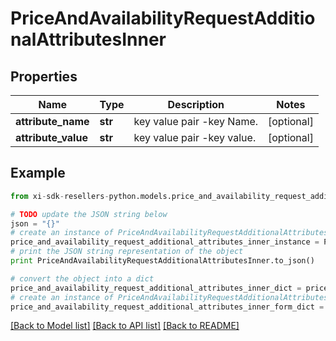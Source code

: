 # PriceAndAvailabilityRequestAdditionalAttributesInner


## Properties

Name | Type | Description | Notes
------------ | ------------- | ------------- | -------------
**attribute_name** | **str** | key value pair -key Name. | [optional] 
**attribute_value** | **str** | key value pair -key value. | [optional] 

## Example

```python
from xi-sdk-resellers-python.models.price_and_availability_request_additional_attributes_inner import PriceAndAvailabilityRequestAdditionalAttributesInner

# TODO update the JSON string below
json = "{}"
# create an instance of PriceAndAvailabilityRequestAdditionalAttributesInner from a JSON string
price_and_availability_request_additional_attributes_inner_instance = PriceAndAvailabilityRequestAdditionalAttributesInner.from_json(json)
# print the JSON string representation of the object
print PriceAndAvailabilityRequestAdditionalAttributesInner.to_json()

# convert the object into a dict
price_and_availability_request_additional_attributes_inner_dict = price_and_availability_request_additional_attributes_inner_instance.to_dict()
# create an instance of PriceAndAvailabilityRequestAdditionalAttributesInner from a dict
price_and_availability_request_additional_attributes_inner_form_dict = price_and_availability_request_additional_attributes_inner.from_dict(price_and_availability_request_additional_attributes_inner_dict)
```
[[Back to Model list]](../README.md#documentation-for-models) [[Back to API list]](../README.md#documentation-for-api-endpoints) [[Back to README]](../README.md)


